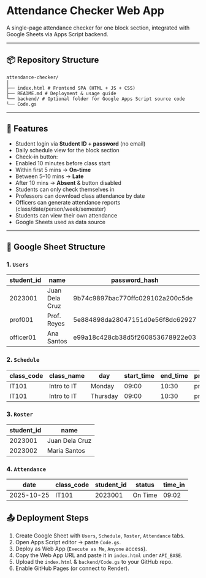 # Attendance Checker Web App
A single-page attendance checker for one block section, integrated with Google Sheets via Apps Script backend.


---


## 📦 Repository Structure
```
attendance-checker/
│
├── index.html # Frontend SPA (HTML + JS + CSS)
├── README.md # Deployment & usage guide
└── backend/ # Optional folder for Google Apps Script source code
└── Code.gs
```


---


## 🚀 Features
- Student login via **Student ID + password** (no email)
- Daily schedule view for the block section
- Check-in button:
- Enabled 10 minutes before class start
- Within first 5 mins → **On-time**
- Between 5–10 mins → **Late**
- After 10 mins → **Absent** & button disabled
- Students can only check themselves in
- Professors can download class attendance by date
- Officers can generate attendance reports (class/date/person/week/semester)
- Students can view their own attendance
- Google Sheets used as data source


---


## 🧱 Google Sheet Structure


### 1. `Users`
| student_id | name | password_hash | role |
|-------------|------|----------------|------|
| 2023001 | Juan Dela Cruz | 9b74c9897bac770ffc029102a200c5de | student |
| prof001 | Prof. Reyes | 5e884898da28047151d0e56f8dc62927 | professor |
| officer01 | Ana Santos | e99a18c428cb38d5f260853678922e03 | officer |


### 2. `Schedule`
| class_code | class_name | day | start_time | end_time | professor_id |
|-------------|-------------|-----|-------------|-----------|---------------|
| IT101 | Intro to IT | Monday | 09:00 | 10:30 | prof001 |
| IT101 | Intro to IT | Thursday | 09:00 | 10:30 | prof001 |


### 3. `Roster`
| student_id | name |
|-------------|------|
| 2023001 | Juan Dela Cruz |
| 2023002 | Maria Santos |


### 4. `Attendance`
| date | class_code | student_id | status | time_in |
|------|-------------|-------------|---------|----------|
| 2025-10-25 | IT101 | 2023001 | On Time | 09:02 |


## 📤 Deployment Steps
1. Create Google Sheet with `Users`, `Schedule`, `Roster`, `Attendance` tabs.
2. Open Apps Script editor → paste `Code.gs`.
3. Deploy as Web App (`Execute as Me`, `Anyone` access).
4. Copy the Web App URL and paste it in `index.html` under `API_BASE`.
5. Upload the `index.html` & `backend/Code.gs` to your GitHub repo.
6. Enable GitHub Pages (or connect to Render).

